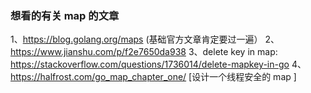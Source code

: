 


### 想看的有关 map 的文章
1、https://blog.golang.org/maps (基础官方文章肯定要过一遍）
2、https://www.jianshu.com/p/f2e7650da938 
3、delete key in map: https://stackoverflow.com/questions/1736014/delete-mapkey-in-go
4、https://halfrost.com/go_map_chapter_one/ [设计一个线程安全的 map ]
